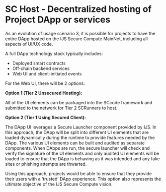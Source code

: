 # SC Host - Decentralized hosting of Project DApp or services

As an evolution of usage scenario 3, it is possible for projects to have the entire DApp hosted on the IJS Secure Compute MainNet, including all aspects of UI/UX code.   

A full DApp technology stack typically includes:

- Deployed smart contracts
- Off-chain backend services
- Web UI and client-initiated events

[comment]: <> (With the SCcode framework, the off-chain backend services are powered by the smart contract SDK format as described in scenario 3.)

For the Web UI, there will be 2 options:

**Option 1 (Tier 2 Unsecured Hosting):**

All of the UI elements can be packaged into the SCcode framework and submitted to the network for Tier 2 SCRunners to host. 

**Option 2 (Tier 1 Using Secured Client):**

The DApp UI leverages a Secure Launcher component provided by IJS.  In this approach, the DApp will be split into different UI elements that are loaded dynamically during the runtime to provide features needed by the DApp.  The various UI elements can be built and audited as separate components.  When DApps are run, the secure launcher will check and verify the signature of the UI elements and only audited UI elements will be loaded to ensure that the DApp is behaving as it was intended and any fake sites or phishing attempts are thwarted.

Using this approach, projects would be able to ensure that they provide their users with a ‘trusted’ DApp experience.   This option also represents the ultimate objective of the IJS Secure Compute vision.
